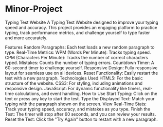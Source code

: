 # Minor-Project
Typing Test Website
A Typing Test Website designed to improve your typing speed and accuracy. This project provides an engaging platform to practice typing, track performance metrics, and challenge yourself to type faster and more accurately.

Features
Random Paragraphs: Each test loads a new random paragraph to type.
Real-Time Metrics:
WPM (Words Per Minute): Tracks typing speed.
CPM (Characters Per Minute): Tracks the number of correct characters typed.
Mistakes: Counts the number of typing errors.
Countdown Timer: A 60-second timer to challenge yourself.
Responsive Design: Fully responsive layout for seamless use on all devices.
Reset Functionality: Easily restart the test with a new paragraph.
Technologies Used
HTML5: For the basic structure of the website.
CSS3: For styling, including animations and responsive design.
JavaScript: For dynamic functionality like timers, real-time calculations, and event handling.
How to Use
Start Typing: Click on the text or press any key to start the test.
Type the Displayed Text: Match your typing with the paragraph shown on the screen.
View Real-Time Stats: Track your typing speed, accuracy, and mistakes as you type.
Finish the Test: The timer will stop after 60 seconds, and you can review your results.
Reset the Test: Click the "Try Again" button to restart with a new paragraph.
